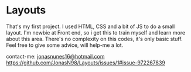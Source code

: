 # Layouts
That's my first project. I used HTML, CSS and a bit of JS to do a small layout.
I'm newbie at Front end, so i get this to train myself and learn more about this area. There's no complexity on this codes, it's only basic stuff. Feel free to give some advice, will help-me a lot.

contact-me: jonasnunes16@hotmail.com
https://github.com/JonasN98/Layouts/issues/1#issue-972267839
